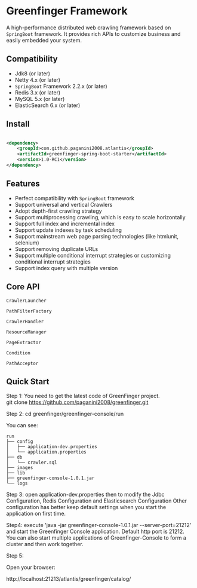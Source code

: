 # Greenfinger Framework
A high-performance distributed web crawling framework based on <code>SpringBoot</code> framework. It provides rich APIs to customize business and easily embedded your system. 

## Compatibility

* Jdk8 (or later)
* Netty 4.x (or later)
* <code>SpringBoot</code> Framework 2.2.x (or later)
* Redis 3.x (or later)
* MySQL 5.x (or later)
* ElasticSearch 6.x (or later)

## Install

``` xml

<dependency>
    <groupId>com.github.paganini2008.atlantis</groupId>
    <artifactId>greenfinger-spring-boot-starter</artifactId>
    <version>1.0-RC1</version>
</dependency>

```

## Features

* Perfect compatibility with <code>SpringBoot</code> framework
* Support universal and vertical Crawlers
* Adopt depth-first crawling strategy
* Support multiprocessing crawling, which is easy to scale horizontally
* Support full index and incremental index
* Support update indexes by task scheduling
* Support mainstream web page parsing technologies (like htmlunit, selenium)
* Support removing duplicate URLs
* Support multiple conditional interrupt strategies or customizing conditional interrupt strategies
* Support index query with multiple version 



## Core API

<code>CrawlerLauncher</code>

<code>PathFilterFactory</code>

<code>CrawlerHandler</code>

<code>ResourceManager</code>

<code>PageExtractor</code>

<code>Condition</code>

<code>PathAcceptor</code>




## Quick Start

Step 1:
You need to get the latest code of GreenFinger project.  
git clone https://github.com/paganini2008/greenfinger.git

Step 2:
cd greenfinger/greenfinger-console/run

You can see:

```
run
├── config
│   ├── application-dev.properties
│   └── application.properties
├── db
│   └── crawler.sql
├── images
├── lib
├── greenfinger-console-1.0.1.jar
└── logs

```


Step 3:
open application-dev.properties then to modify the Jdbc Configuration, Redis Configuration and Elasticsearch Configuration
Other configuration has better keep default settings when you start the application on first time.

Step4:
execute 'java -jar greenfinger-console-1.0.1.jar --server-port=21212' and start the Greenfinger Console application.
Default http port is 21212. You can also  start multiple applications of Greenfinger-Console to form a cluster and then work together.



Step 5:

Open your browser:

http://localhost:21213/atlantis/greenfinger/catalog/
